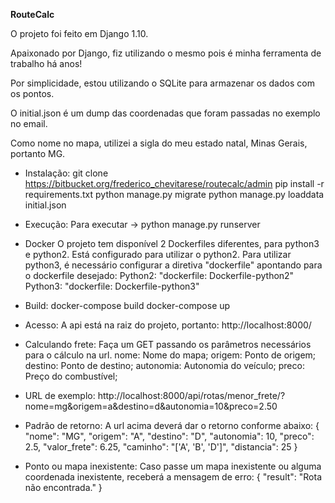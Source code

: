 **RouteCalc**

O projeto foi feito em Django 1.10.

Apaixonado por Django, fiz utilizando o mesmo pois é minha ferramenta de trabalho há anos!

Por simplicidade, estou utilizando o SQLite para armazenar os dados com os pontos.

O initial.json é um dump das coordenadas que foram passadas no exemplo no email.

Como nome no mapa, utilizei a sigla do meu estado natal, Minas Gerais, portanto MG.


* Instalação:
    git clone https://bitbucket.org/frederico_chevitarese/routecalc/admin
    pip install -r requirements.txt
    python manage.py migrate
    python manage.py loaddata initial.json

* Execução:
    Para executar -> python manage.py runserver


* Docker
    O projeto tem disponível 2 Dockerfiles diferentes, para python3 e python2.
    Está configurado para utilizar o python2.
    Para utilizar python3, é necessário configurar a diretiva "dockerfile" apontando para o dockerfile desejado:
        Python2: "dockerfile: Dockerfile-python2"
        Python3: "dockerfile: Dockerfile-python3"

* Build:
    docker-compose build
    docker-compose up

* Acesso:
    A api está na raiz do projeto, portanto:
    http://localhost:8000/

* Calculando frete:
    Faça um GET passando os parâmetros necessários para o cálculo na url.
    nome: Nome do mapa;
    origem: Ponto de origem;
    destino: Ponto de destino;
    autonomia: Autonomia do veículo;
    preco: Preço do combustível;

* URL de exemplo:
    http://localhost:8000/api/rotas/menor_frete/?nome=mg&origem=a&destino=d&autonomia=10&preco=2.50


* Padrão de retorno:
    A url acima deverá dar o retorno conforme abaixo:
    {
        "nome": "MG",
        "origem": "A",
        "destino": "D",
        "autonomia": 10,
        "preco": 2.5,
        "valor_frete": 6.25,
        "caminho": "['A', 'B', 'D']",
        "distancia": 25
    }

* Ponto ou mapa inexistente:
    Caso passe um mapa inexistente ou alguma coordenada inexistente, receberá a mensagem de erro:
    {
        "result": "Rota não encontrada."
    }